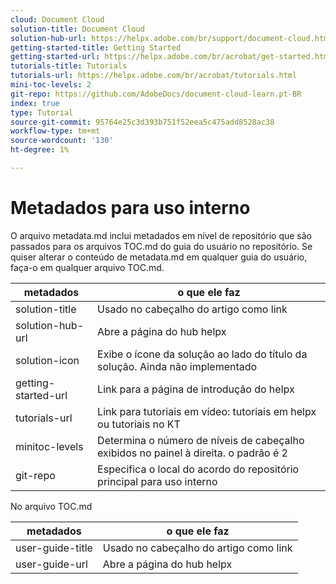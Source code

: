 ```yaml
---
cloud: Document Cloud
solution-title: Document Cloud
solution-hub-url: https://helpx.adobe.com/br/support/document-cloud.html
getting-started-title: Getting Started
getting-started-url: https://helpx.adobe.com/br/acrobat/get-started.html
tutorials-title: Tutorials
tutorials-url: https://helpx.adobe.com/br/acrobat/tutorials.html
mini-toc-levels: 2
git-repo: https://github.com/AdobeDocs/document-cloud-learn.pt-BR
index: true
type: Tutorial
source-git-commit: 95764e25c3d393b751f52eea5c475add8528ac38
workflow-type: tm+mt
source-wordcount: '130'
ht-degree: 1%

---
```



# Metadados para uso interno

O arquivo metadata.md inclui metadados em nível de repositório que são passados para os arquivos TOC.md do guia do usuário no repositório. Se quiser alterar o conteúdo de metadata.md em qualquer guia do usuário, faça-o em qualquer arquivo TOC.md.

| metadados | o que ele faz |
|--- |--- |
| solution-title | Usado no cabeçalho do artigo como link |
| solution-hub-url | Abre a página do hub helpx |
| solution-icon | Exibe o ícone da solução ao lado do título da solução. Ainda não implementado |
| getting-started-url | Link para a página de introdução do helpx |
| tutorials-url | Link para tutoriais em vídeo: tutoriais em helpx ou tutoriais no KT |
| minitoc-levels | Determina o número de níveis de cabeçalho exibidos no painel à direita. o padrão é 2 |
| git-repo | Especifica o local do acordo do repositório principal para uso interno |

No arquivo TOC.md

| metadados | o que ele faz |
|--- |--- |
| user-guide-title | Usado no cabeçalho do artigo como link |
| user-guide-url | Abre a página do hub helpx |
